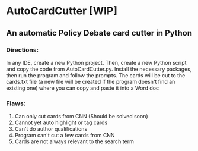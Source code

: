 # AutoCardCutter [WIP]
## An automatic Policy Debate card cutter in Python
### Directions:
In any IDE, create a new Python project. Then, create a new Python script and copy the code from AutoCardCutter.py. Install the necessary packages, then run the program and follow the prompts. The cards will be cut to the cards.txt file (a new file will be created if the program doesn't find an existing one) where you can copy and paste it into a Word doc

### Flaws:
1. Can only cut cards from CNN (Should be solved soon)
2. Cannot yet auto highlight or tag cards
3. Can't do author qualifications
4. Program can't cut a few cards from CNN
5. Cards are not always relevant to the search term
